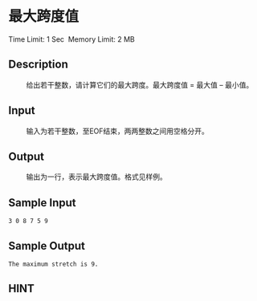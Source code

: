 # 最大跨度值
Time Limit: 1 Sec  Memory Limit: 2 MB


## Description
         给出若干整数，请计算它们的最大跨度。最大跨度值 = 最大值 – 最小值。


## Input
         输入为若干整数，至EOF结束，两两整数之间用空格分开。


## Output
         输出为一行，表示最大跨度值。格式见样例。


## Sample Input
```
3 0 8 7 5 9
```
## Sample Output
```
The maximum stretch is 9.

```

## HINT
